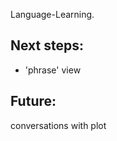 Language-Learning.

Next steps:
-----------

- 'phrase' view 


Future:
-------
conversations with plot 

